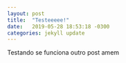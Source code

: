 ```yaml
---
layout: post
title:  "Testeeeee!"
date:   2019-05-28 18:53:18 -0300
categories: jekyll update
---
```

Testando se funciona outro post amem
